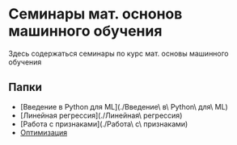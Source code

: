 # Семинары мат. оснонов машинного обучения

Здесь содержаться семинары по курс мат. основы машинного обучения

## Папки

- [Введение в Python для ML](./Введение\ в\ Python\ для\ ML)
- [Линейная регрессия](./Линейная\ регрессия)
- [Работа с признаками](./Работа\ с\ признаками)
- [Оптимизация](./Оптимизация)